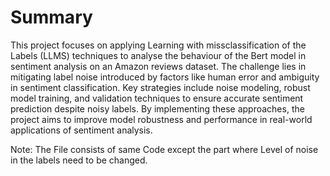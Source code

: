 # Summary
This project focuses on applying Learning with missclassification of the Labels (LLMS) techniques to analyse the behaviour of the Bert model in sentiment analysis on an Amazon reviews dataset. The challenge lies in mitigating label noise introduced by factors like human error and ambiguity in sentiment classification. Key strategies include noise modeling, robust model training, and validation techniques to ensure accurate sentiment prediction despite noisy labels. By implementing these approaches, the project aims to improve model robustness and performance in real-world applications of sentiment analysis.

Note: The File consists of same Code except the part where Level of noise in the labels need to be changed.
